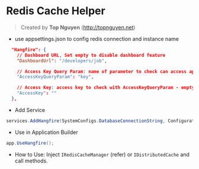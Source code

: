 ﻿# Redis Cache Helper
> Created by **Top Nguyen** (http://topnguyen.net)

- use appsettings.json to config redis connection and instance name
```json
  "Hangfire": {
    // Dashboard URL, Set empty to disable dashboard feature
    "DashboardUrl": "/developers/job",

    // Access Key Query Param: name of parameter to check can access api document or not
    "AccessKeyQueryParam": "key",

    // Access Key: access key to check with AccessKeyQueryParam - empty is allow annonymous
    "AccessKey": ""
  },
```

- Add Service
```csharp
services.AddHangfire(SystemConfigs.DatabaseConnectionString, ConfigurationRoot)
```

- Use in Application Builder 
```csharp
app.UseHangfire();
```

- How to Use: Inject `IRedisCacheManager` (refer) or `IDistributedCache` and call methods.
